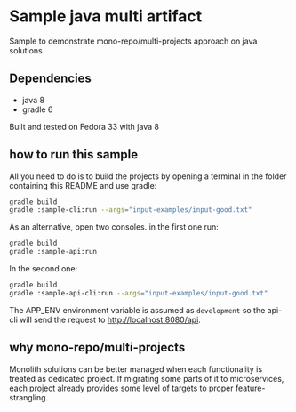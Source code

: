 # Sample java multi artifact

Sample to demonstrate mono-repo/multi-projects approach on java solutions

## Dependencies

- java 8
- gradle 6

Built and tested on Fedora 33 with java 8 

## how to run this sample

All you need to do is to build the projects by opening a terminal in the folder
containing this README and use gradle:

```bash
gradle build
gradle :sample-cli:run --args="input-examples/input-good.txt"
``` 

As an alternative, open two consoles. in the first one run:

```bash
gradle build
gradle :sample-api:run
``` 

In the second one:

```bash
gradle build
gradle :sample-api-cli:run --args="input-examples/input-good.txt"
``` 

The APP_ENV environment variable is assumed as `development` so the api-cli will
send the request to <http://localhost:8080/api>.

## why mono-repo/multi-projects

Monolith solutions can be better managed when each functionality is treated as
dedicated project. If migrating some parts of it to microservices, each project
already provides some level of targets to proper feature-strangling.

